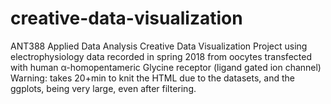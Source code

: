 # creative-data-visualization
ANT388 Applied Data Analysis Creative Data Visualization Project using electrophysiology data recorded in spring 2018 from oocytes transfected with human α-homopentameric Glycine receptor (ligand gated ion channel)
Warning: takes 20+min to knit the HTML due to the datasets, and the ggplots, being very large, even after filtering. 
